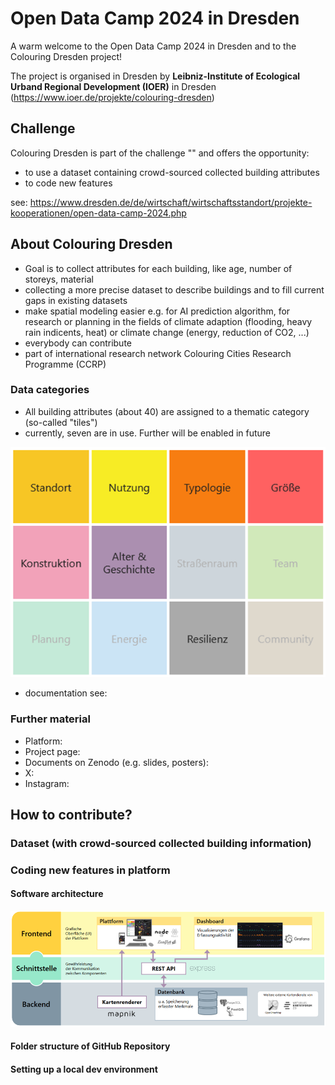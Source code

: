 # Open Data Camp 2024 in Dresden

A warm welcome to the Open Data Camp 2024 in Dresden and to the Colouring Dresden project!

The project is organised in Dresden by **Leibniz-Institute of Ecological Urband Regional Development (IOER)** in Dresden (https://www.ioer.de/projekte/colouring-dresden)

## Challenge

Colouring Dresden is part of the challenge "" and offers the opportunity:
- to use a dataset containing crowd-sourced collected building attributes 
- to code new features 

see: https://www.dresden.de/de/wirtschaft/wirtschaftsstandort/projekte-kooperationen/open-data-camp-2024.php


## About Colouring Dresden

- Goal is to collect attributes for each building, like age, number of storeys, material
- collecting a more precise dataset to describe buildings and to fill current gaps in existing datasets
- make spatial modeling easier e.g. for AI prediction algorithm, for research or planning in the fields of climate adaption (flooding, heavy rain indicents, heat) or climate change (energy, reduction of CO2, ...)
- everybody can contribute 
- part of international research network Colouring Cities Research Programme (CCRP)

### Data categories
- All building attributes (about 40) are assigned to a thematic category (so-called "tiles")
- currently, seven are in use. Further will be enabled in future

![categories of Colouring Dresden](images/categories.png)
- documentation see:

### Further material
- Platform: 
- Project page:
- Documents on Zenodo (e.g. slides, posters):
- X:
- Instagram:


## How to contribute?
### Dataset (with crowd-sourced collected building information)


### Coding new features in platform 

#### Software architecture
![software architecture of Colouring Dresden](images/architecture.png)

#### Folder structure of GitHub Repository


#### Setting up a local dev environment





